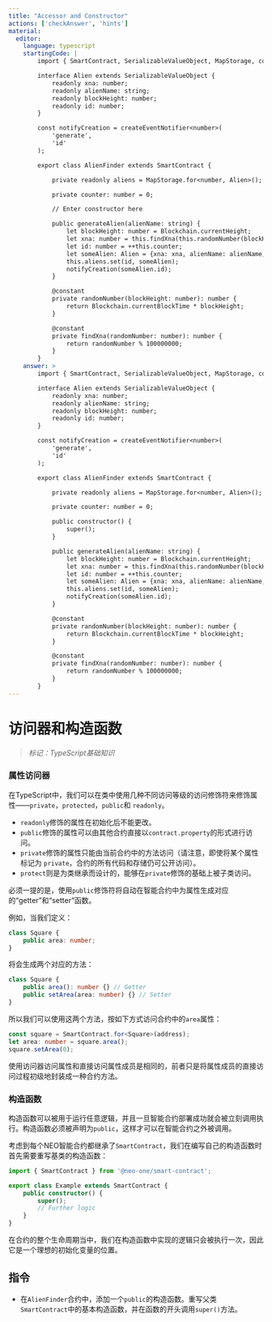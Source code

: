```yaml
---
title: "Accessor and Constructor"
actions: ['checkAnswer', 'hints']
material: 
  editor:
    language: typescript
    startingCode: |
        import { SmartContract, SerializableValueObject, MapStorage, constant, Blockchain, createEventNotifier } from '@neo-one/smart-contract';

        interface Alien extends SerializableValueObject {
            readonly xna: number;
            readonly alienName: string;
            readonly blockHeight: number;
            readonly id: number;
        }

        const notifyCreation = createEventNotifier<number>(
            'generate',
            'id'
        );

        export class AlienFinder extends SmartContract {

            private readonly aliens = MapStorage.for<number, Alien>();

            private counter: number = 0; 

            // Enter constructor here

            public generateAlien(alienName: string) {
                let blockHeight: number = Blockchain.currentHeight;
                let xna: number = this.findXna(this.randomNumber(blockHeight));
                let id: number = ++this.counter;
                let someAlien: Alien = {xna: xna, alienName: alienName, blockHeight: blockHeight, id: id};
                this.aliens.set(id, someAlien);
                notifyCreation(someAlien.id);
            }

            @constant
            private randomNumber(blockHeight: number): number {
                return Blockchain.currentBlockTime * blockHeight;
            }

            @constant
            private findXna(randomNumber: number): number {
                return randomNumber % 100000000;
            }
        }
    answer: > 
        import { SmartContract, SerializableValueObject, MapStorage, constant, Blockchain, createEventNotifier } from '@neo-one/smart-contract';

        interface Alien extends SerializableValueObject {
            readonly xna: number;
            readonly alienName: string;
            readonly blockHeight: number;
            readonly id: number;
        }

        const notifyCreation = createEventNotifier<number>(
            'generate',
            'id'
        );

        export class AlienFinder extends SmartContract {

            private readonly aliens = MapStorage.for<number, Alien>();

            private counter: number = 0; 

            public constructor() {
                super();
            }

            public generateAlien(alienName: string) {
                let blockHeight: number = Blockchain.currentHeight;
                let xna: number = this.findXna(this.randomNumber(blockHeight));
                let id: number = ++this.counter;
                let someAlien: Alien = {xna: xna, alienName: alienName, blockHeight: blockHeight, id: id};
                this.aliens.set(id, someAlien);
                notifyCreation(someAlien.id);
            }

            @constant
            private randomNumber(blockHeight: number): number {
                return Blockchain.currentBlockTime * blockHeight;
            }

            @constant
            private findXna(randomNumber: number): number {
                return randomNumber % 100000000;
            }
        }
---
```


# 访问器和构造函数
> *标记：TypeScript基础知识*

### 属性访问器

在TypeScript中，我们可以在类中使用几种不同访问等级的访问修饰符来修饰属性——`private`，`protected`，`public`和 `readonly`。

- `readonly`修饰的属性在初始化后不能更改。
- `public`修饰的属性可以由其他合约直接以`contract.property`的形式进行访问。
- `private`修饰的属性只能由当前合约中的方法访问（请注意，即使将某个属性标记为 `private`，合约的所有代码和存储仍可公开访问）。 
- `protect`则是为类继承而设计的，能够在`private`修饰的基础上被子类访问。

必须一提的是，使用`public`修饰符将自动在智能合约中为属性生成对应的“getter”和“setter”函数。

例如，当我们定义：

```typescript
class Square {
    public area: number;
}
```

将会生成两个对应的方法：

```typescript
class Square {
    public area(): number {} // Getter
    public setArea(area: number) {} // Setter
}    
```

所以我们可以使用这两个方法，按如下方式访问合约中的`area`属性：

```typescript
const square = SmartContract.for<Square>(address);
let area: number = square.area(); 
square.setArea(0); 
```

使用访问器访问属性和直接访问属性成员是相同的，前者只是将属性成员的直接访问过程初级地封装成一种合约方法。

###  构造函数

构造函数可以被用于运行任意逻辑，并且一旦智能合约部署成功就会被立刻调用执行。构造函数必须被声明为`public`，这样才可以在智能合约之外被调用。

考虑到每个NEO智能合约都继承了`SmartContract`，我们在编写自己的构造函数时首先需要重写基类的构造函数：

```typescript
import { SmartContract } from '@neo-one/smart-contract';

export class Example extends SmartContract {
    public constructor() {
        super();
        // Further logic
    }
}
```

在合约的整个生命周期当中，我们在构造函数中实现的逻辑只会被执行一次，因此它是一个理想的初始化变量的位置。

## 指令

- 在`AlienFinder`合约中，添加一个`public`的构造函数。重写父类`SmartContract`中的基本构造函数，并在函数的开头调用`super()`方法。
